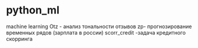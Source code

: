 # python_ml
machine learning
Otz -  анализ тональности отзывов
zp- прогнозирование временных рядов (зарплата в россии)
scorr_credit -задача кредитного скорринга
